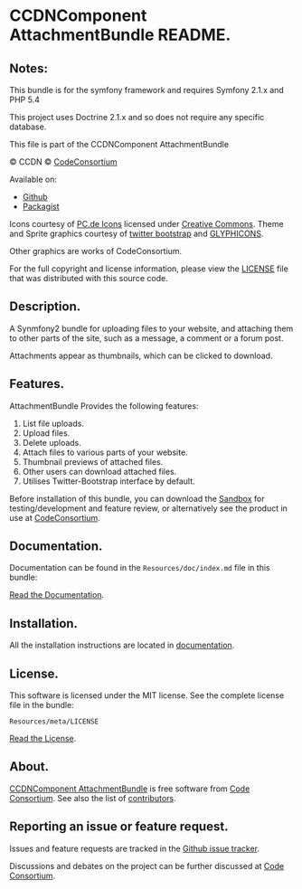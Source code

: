 CCDNComponent AttachmentBundle README.
======================================

  
## Notes:  
  
This bundle is for the symfony framework and requires Symfony 2.1.x and PHP 5.4
  
This project uses Doctrine 2.1.x and so does not require any specific database.


This file is part of the CCDNComponent AttachmentBundle

&copy; CCDN &copy; [CodeConsortium](http://www.codeconsortium.com/)

Available on:
* [Github](http://www.github.com/codeconsortium/CCDNComponentAttachmentBundle)
* [Packagist](https://packagist.org/packages/codeconsortium/ccdn-component-attachment-bundle)

Icons courtesy of [PC.de Icons](http://pc.de/icons/) licensed under [Creative Commons](http://creativecommons.org/licenses/by/3.0/).
Theme and Sprite graphics courtesy of [twitter bootstrap](http://twitter.github.com/bootstrap/index.html) and [GLYPHICONS](http://glyphicons.com/).

Other graphics are works of CodeConsortium.

For the full copyright and license information, please view the [LICENSE](http://github.com/codeconsortium/CCDNComponentAttachmentBundle/blob/master/Resources/meta/LICENSE) file that was distributed with this source code.

## Description.

A Synmfony2 bundle for uploading files to your website, and attaching them to other parts of the site, such as a message, a comment or a forum post.

Attachments appear as thumbnails, which can be clicked to download.

## Features.

AttachmentBundle Provides the following features:

1. List file uploads.
2. Upload files.
3. Delete uploads.
4. Attach files to various parts of your website.
5. Thumbnail previews of attached files.
6. Other users can download attached files.
7. Utilises Twitter-Bootstrap interface by default.

Before installation of this bundle, you can download the [Sandbox](https://github.com/codeconsortium/CCDNSandBox) for testing/development and feature review, or alternatively see the product in use at [CodeConsortium](http://www.codeconsortium.com).

## Documentation.

Documentation can be found in the `Resources/doc/index.md` file in this bundle:

[Read the Documentation](http://github.com/codeconsortium/CCDNComponentAttachmentBundle/blob/master/Resources/doc/index.md).

## Installation.

All the installation instructions are located in [documentation](http://github.com/codeconsortium/CCDNComponentAttachmentBundle/blob/master/Resources/doc/install.md).

## License.

This software is licensed under the MIT license. See the complete license file in the bundle:

	Resources/meta/LICENSE

[Read the License](http://github.com/codeconsortium/CCDNComponentAttachmentBundle/blob/master/Resources/meta/LICENSE).

## About.

[CCDNComponent AttachmentBundle](http://github.com/codeconsortium/CCDNComponentAttachmentBundle) is free software from [Code Consortium](http://www.codeconsortium.com).
See also the list of [contributors](http://github.com/codeconsortium/CCDNComponentAttachmentBundle/contributors).

## Reporting an issue or feature request.

Issues and feature requests are tracked in the [Github issue tracker](http://github.com/codeconsortium/CCDNComponentAttachmentBundle/issues).

Discussions and debates on the project can be further discussed at [Code Consortium](http://www.codeconsortium.com).
